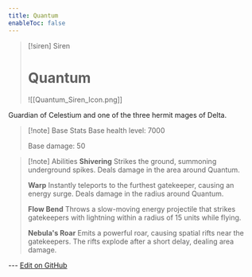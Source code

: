 ```yaml
---
title: Quantum
enableToc: false
---
```

> [!siren] Siren
>
> # Quantum
>
> ![[Quantum_Siren_Icon.png]]

Guardian of Celestium and one of the three hermit mages of Delta.

> [!note] Base Stats
> Base health level: 7000
> 
> Base damage: 50

> [!note] Abilities
> **Shivering**
> Strikes the ground, summoning underground spikes. Deals damage in the area around Quantum.
>
> **Warp**
> Instantly teleports to the furthest gatekeeper, causing an energy surge. Deals damage in the radius around Quantum.
>
> **Flow Bend**
> Throws a slow-moving energy projectile that strikes gatekeepers with lightning within a radius of 15 units while flying.
>
> **Nebula's Roar**
> Emits a powerful roar, causing spatial rifts near the gatekeepers. The rifts explode after a short delay, dealing area damage.

--- [Edit on GitHub](https://github.com/Mondrethos/gatekeeperwiki/edit/main/content/Monsters/Quantum.md)